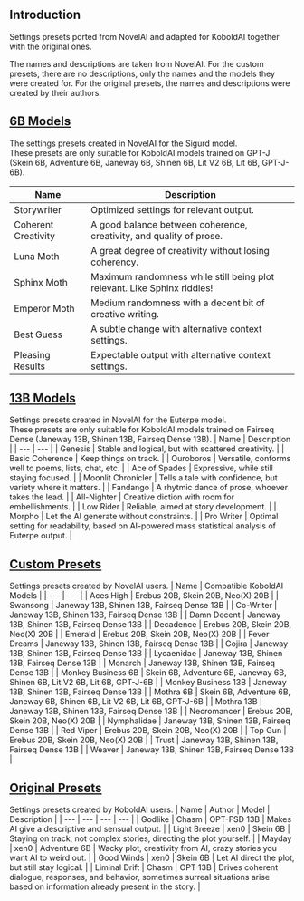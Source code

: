## Introduction
Settings presets ported from NovelAI and adapted for KoboldAI together with the original ones.

The names and descriptions are taken from NovelAI. For the custom presets, there are no descriptions, only the names and the models they were created for. For the original presets, the names and descriptions were created by their authors.

## [6B Models](https://drive.google.com/drive/folders/1mXG126USSEfJmd444QgGMgGQScABAPou)
The settings presets created in NovelAI for the Sigurd model. <br>
These presets are only suitable for KoboldAI models trained on GPT-J (Skein 6B, Adventure 6B, Janeway 6B, Shinen 6B, Lit V2 6B, Lit 6B, GPT-J-6B).

| Name | Description |
| --- | --- |
| Storywriter | Optimized settings for relevant output. |
| Coherent Creativity | A good balance between coherence, creativity, and quality of prose. |
| Luna Moth | A great degree of creativity without losing coherency. |
| Sphinx Moth | Maximum randomness while still being plot relevant. Like Sphinx riddles! |
| Emperor Moth | Medium randomness with a decent bit of creative writing. |
| Best Guess | A subtle change with alternative context settings. |
| Pleasing Results | Expectable output with alternative context settings. |
## [13B Models](https://drive.google.com/drive/folders/1kTKfVn0nvYdv7IsUOQbpGWc_1SMP15wn)
Settings presets created in NovelAI for the Euterpe model. <br>
These presets are only suitable for KoboldAI models trained on Fairseq Dense (Janeway 13B, Shinen 13B, Fairseq Dense 13B).
| Name | Description |
| --- | --- |
| Genesis | Stable and logical, but with scattered creativity. |
| Basic Coherence | Keep things on track. |
| Ouroboros | Versatile, conforms well to poems, lists, chat, etc. |
| Ace of Spades | Expressive, while still staying focused. |
| Moonlit Chronicler | Tells a tale with confidence, but variety where it matters. |
| Fandango | A rhytmic dance of prose, whoever takes the lead. |
| All-Nighter | Creative diction with room for embellishments. |
| Low Rider | Reliable, aimed at story development. |
| Morpho | Let the AI generate without constraints. |
| Pro Writer | Optimal setting for readability, based on AI-powered mass statistical analysis of Euterpe output. |
## [Custom Presets](https://drive.google.com/drive/folders/1BFZZY5-lunsZYvtJ9vstiBkH8FY6uj-0)
Settings presets created by NovelAI users.
| Name | Compatible KoboldAI Models |
| --- | --- |
| Aces High | Erebus 20B, Skein 20B, Neo(X) 20B |
| Swansong | Janeway 13B, Shinen 13B, Fairseq Dense 13B |
| Co-Writer | Janeway 13B, Shinen 13B, Fairseq Dense 13B |
| Damn Decent | Janeway 13B, Shinen 13B, Fairseq Dense 13B |
| Decadence | Erebus 20B, Skein 20B, Neo(X) 20B |
| Emerald | Erebus 20B, Skein 20B, Neo(X) 20B |
| Fever Dreams | Janeway 13B, Shinen 13B, Fairseq Dense 13B |
| Gojira | Janeway 13B, Shinen 13B, Fairseq Dense 13B |
| Lycaenidae | Janeway 13B, Shinen 13B, Fairseq Dense 13B |
| Monarch | Janeway 13B, Shinen 13B, Fairseq Dense 13B |
| Monkey Business 6B | Skein 6B, Adventure 6B, Janeway 6B, Shinen 6B, Lit V2 6B, Lit 6B, GPT-J-6B |
| Monkey Business 13B | Janeway 13B, Shinen 13B, Fairseq Dense 13B |
| Mothra 6B | Skein 6B, Adventure 6B, Janeway 6B, Shinen 6B, Lit V2 6B, Lit 6B, GPT-J-6B |
| Mothra 13B | Janeway 13B, Shinen 13B, Fairseq Dense 13B |
| Necromancer | Erebus 20B, Skein 20B, Neo(X) 20B |
| Nymphalidae | Janeway 13B, Shinen 13B, Fairseq Dense 13B |
| Red Viper | Erebus 20B, Skein 20B, Neo(X) 20B |
| Top Gun | Erebus 20B, Skein 20B, Neo(X) 20B |
| Trust | Janeway 13B, Shinen 13B, Fairseq Dense 13B |
| Weaver | Janeway 13B, Shinen 13B, Fairseq Dense 13B |
## [Original Presets](https://drive.google.com/drive/folders/1DU0jXN8TtDEpPVZAlEn7ZsYYhh0io4qa)
Settings presets created by KoboldAI users.
| Name | Author | Model | Description |
| --- | --- | --- | --- |
| Godlike | Chasm | OPT-FSD 13B | Makes AI give a descriptive and sensual output. |
| Light Breeze | xen0 | Skein 6B | Staying on track, not complex stories, directing the plot yourself. |
| Mayday | xen0 | Adventure 6B | Wacky plot, creativity from AI, crazy stories you want AI to weird out. |
| Good Winds | xen0 | Skein 6B | Let AI direct the plot, but still stay logical. |
| Liminal Drift | Chasm | OPT 13B | Drives coherent dialogue, responses, and behavior, sometimes surreal situations arise based on information already present in the story. |
